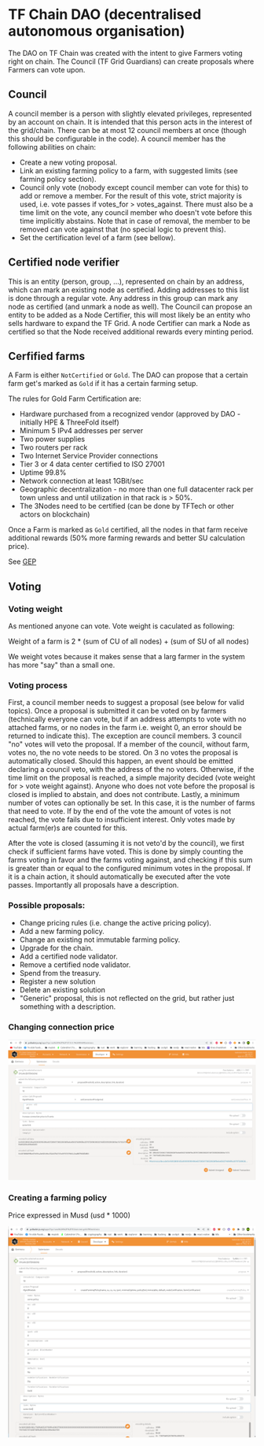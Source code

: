 # TF Chain DAO (decentralised autonomous organisation)

The DAO on TF Chain was created with the intent to give Farmers voting right on chain. The Council (TF Grid Guardians) can create proposals where Farmers can vote upon.

## Council

A council member is a person with slightly elevated privileges, represented by an account on chain. It is intended that this person acts in the interest of the grid/chain. There can be at most 12 council members at once (though this should be configurable in the code). A council member has the following abilities on chain:

- Create a new voting proposal.
- Link an existing farming policy to a farm, with suggested limits (see farming policy section).
- Council only vote (nobody except council member can vote for this) to add or remove a member. For the result of this vote, strict majority is used, i.e. vote passes if votes_for > votes_against. There must also be a time limit on the vote, any council member who doesn't vote before this time implicitly abstains. Note that in case of removal, the member to be removed can vote against that (no special logic to prevent this).
- Set the certification level of a farm (see bellow).

## Certified node verifier

This is an entity (person, group, ...), represented on chain by an address, which can mark an existing node as certified. Adding addresses to this list is done through a regular vote. Any address in this group can mark any node as certified (and unmark a node as well). The Council can propose an entity to be added as a Node Certifier, this will most likely be an entity who sells hardware to expand the TF Grid. A node Certifier can mark a Node as certified so that the Node received additional rewards every minting period.

## Cerfified farms

A Farm is either `NotCertified` or `Gold`. The DAO can propose that a certain farm get's marked as `Gold` if it has a certain farming setup.

The rules for Gold Farm Certification are:

- Hardware purchased from a recognized vendor (approved by DAO - initially HPE & ThreeFold itself)
- Minimum 5 IPv4 addresses per server
- Two power supplies
- Two routers per rack
- Two Internet Service Provider connections
- Tier 3 or 4 data center certified to ISO 27001
- Uptime 99.8%
- Network connection at least 1GBit/sec
- Geographic decentralization - no more than one full datacenter rack per town unless and until utilization in that rack is > 50%.
- The 3Nodes need to be certified (can be done by TFTech or other actors on blockchain)

Once a Farm is marked as `Gold` certified, all the nodes in that farm receive additional rewards (50% more farming rewards and better SU calculation price).

See [GEP](https://forum.threefold.io/t/gep-gold-certified-farming-specs/2925)

## Voting

### Voting weight

As mentioned anyone can vote. Vote weight is caculated as following:

Weight of a farm is 2 \* (sum of CU of all nodes) + (sum of SU of all nodes)

We weight votes because it makes sense that a larg farmer in the system has more "say" than a small one.

### Voting process

First, a council member needs to suggest a proposal (see below for valid topics). Once a proposal is submitted it can be voted on by farmers (technically everyone can vote, but if an address attempts to vote with no attached farms, or no nodes in the farm i.e. weight 0, an error should be returned to indicate this). The exception are council members. 3 council "no" votes will veto the proposal. If a member of the council, without farm, votes no, the no vote needs to be stored. On 3 no votes the proposal is automatically closed. Should this happen, an event should be emitted declaring a council veto, with the address of the no voters. Otherwise, if the time limit on the proposal is reached, a simple majority decided (vote weight for > vote weight against). Anyone who does not vote before the proposal is closed is implied to abstain, and does not contribute. Lastly, a minimum number of votes can optionally be set. In this case, it is the number of farms that need to vote. If by the end of the vote the amount of votes is not reached, the vote fails due to insufficient interest. Only votes made by actual farm(er)s are counted for this.

After the vote is closed (assuming it is not veto'd by the council), we first check if sufficient farms have voted. This is done by simply counting the farms voting in favor and the farms voting against, and checking if this sum is greater than or equal to the configured minimum votes in the proposal.
If it is a chain action, it should automatically be executed after the vote passes.
Importantly all proposals have a description.

### Possible proposals:

- Change pricing rules (i.e. change the active pricing policy).
- Add a new farming policy.
- Change an existing not immutable farming policy.
- Upgrade for the chain.
- Add a certified node validator.
- Remove a certified node validator.
- Spend from the treasury.
- Register a new solution
- Delete an existing solution
- "Generic" proposal, this is not reflected on the grid, but rather just something with a description.

### Changing connection price

![connection_price](./img/new_connection_price.png)

### Creating a farming policy

Price expressed in Musd (usd * 1000)

![farming_policy](./img/create_policy.png)